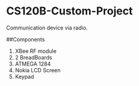 # CS120B-Custom-Project
Communication device via radio. 

##Components
1. XBee RF module
2. 2 BreadBoards
3. ATMEGA 1284
4. Nokia LCD Screen
5. Keypad


